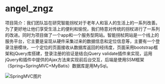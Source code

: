 # angel_zngz

项目简介：我们团队旨在研究智能拐杖对于老年人和盲人的生活上的一系列改善。为了更好地让他们享受生活上的便利和愉悦，我们特意对传统的拐杖进行了一系列的改进。同时为项目做了一个app和一个服务型网站。智能拐杖网站是一个线上的服务平台，它主要是呈现从硬件采集过来的数据信息和定位信息等，主要有一个登录注册模块，一个定位的页面接收从数据库返回的经纬度，页面采用bootstrap框架和jQuery库搭建，登录注册的验证是结合jQuery validate插件来实现，运用jQuery和插件中提供的Ajax方法来实现前后台交互，后端是使用SSM框架（Spring+SpringMVC+MyBatis）数据库是用MySql。



![SpringMVC图片](https://pic3.zhimg.com/v2-8ae6a3c5893afbd2a5b1793044a80022_r.jpg)